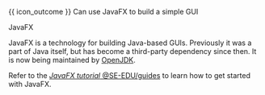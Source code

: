 <span id="prereqs"></span>

<span id="outcomes">{{ icon_outcome }} Can use JavaFX to build a simple GUI</span>

<span id="title">JavaFX</span>

<div id="body">

JavaFX is a technology for building Java-based GUIs. Previously it was a part of Java itself, but has become a third-party dependency since then. It is now being maintained by [OpenJDK](https://wiki.openjdk.java.net/display/OpenJFX).

Refer to the [_JavaFX tutorial_ @SE-EDU/guides](https://se-education.org/guides/tutorials/javaFx.html) to learn how to get started with JavaFX.

</div>

<div id="extras">
</div>